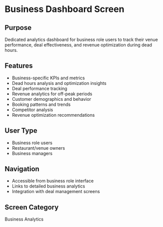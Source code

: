 # Business Dashboard Screen

## Purpose
Dedicated analytics dashboard for business role users to track their venue performance, deal effectiveness, and revenue optimization during dead hours.

## Features
- Business-specific KPIs and metrics
- Dead hours analysis and optimization insights
- Deal performance tracking
- Revenue analytics for off-peak periods
- Customer demographics and behavior
- Booking patterns and trends
- Competitor analysis
- Revenue optimization recommendations

## User Type
- Business role users
- Restaurant/venue owners
- Business managers

## Navigation
- Accessible from business role interface
- Links to detailed business analytics
- Integration with deal management screens

## Screen Category
Business Analytics